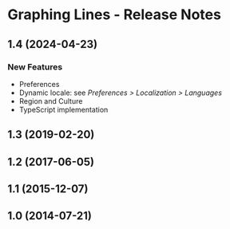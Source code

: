 # Graphing Lines - Release Notes
<!-- 
Instructions:
* Replace {{SIM_TITLE}} with the simulation title.
* Replace {{VERSION}} with the version number, in MAJOR.MINOR format, e.g. "1.2".
* For a published version, replace {{PUBLICATION_DATE}} with the publication date, in year-month-day format, e.g. "2025-05-16".
* For a version that has not been published yet, replace {{PUBLICATION_DATE}} with "in progress".
* For a 1.0 release, only the 1.0 heading and date is needed. This includes ports of legacy sims.
* Developer and designer should collaborate on what to include for any release beyond 1.0. 
* For each new version, add a section to the top of these release notes - reverse chronological order, with the most-recent version at the top.

For an exemplar, see https://github.com/phetsims/balancing-chemical-equations/blob/main/doc/release-notes.md
-->

<!-- 
## {{VERSION}} ({{PUBLICATION_DATE}})

### New Features
* Describe a new feature.
* 

### Bug Fixes
* Describe a bug fix.
* 

### Other Changes
* Describe a change.
* ⚠️ Use this icon for a change that is breaking, removes a feature, etc. 
*
-->

<!-- 1.5
⚠️Best times are no longer shown below the buttons for the levels in the Game screen.
-->

## 1.4 (2024-04-23)

### New Features
* Preferences
* Dynamic locale: see _Preferences > Localization > Languages_
* Region and Culture
* TypeScript implementation

## 1.3 (2019-02-20)

## 1.2 (2017-06-05)

## 1.1 (2015-12-07)

## 1.0 (2014-07-21)
